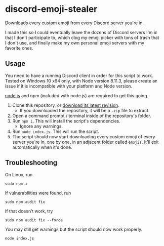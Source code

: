 # discord-emoji-stealer

Downloads every custom emoji from every Discord server you're in.

I made this so I could eventually leave the dozens of Discord servers I'm in that I don't participate to, which clog my emoji picker with tons of trash that I don't use, and finally make my own personal emoji servers with my favorite ones.

## Usage

You need to have a running Discord client in order for this script to work.
Tested on Windows 10 x64 only, with Node version 8.11.3, please create an issue if it is incompatible with your platform and Node version.

[node.js](https://nodejs.org/en/) and npm (included with node.js) are required to get this going.

1. Clone this repository, or [download its latest revision](https://github.com/Tenrys/discord-emoji-stealer/archive/master.zip).
    - If you downloaded the repository, it will be a `.zip` file to extract.
2. Open a command prompt / terminal inside of the repository's folder.
3. Run `npm i`. This will install the script's dependencies.
    - Ignore any warnings.
4. Run `node index.js`. This will run the script.
5. The script should now start downloading every custom emoji of every server you're in, one by one, in an adjacent folder called `emojis`. It'll exit automatically when it's done.


## Troubleshooting

On Linux, run

`sudo npm i`

If vulnerabilities were found, run

`sudo npm audit fix`

If that doesn't work, try

`sudo npm audit fix --force`

You may still get warnings but the script should now work properly.

`node index.js`
